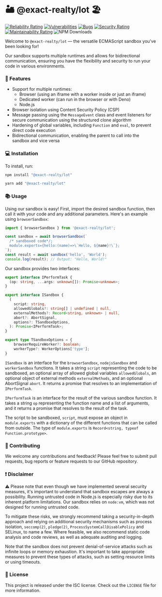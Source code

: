 # 🏜️ @exact-realty/lot 🏖️

 [![Reliability Rating](https://sonarcloud.io/api/project_badges/measure?project=Exact-Realty_ecmascript-sandbox&metric=reliability_rating)](https://sonarcloud.io/summary/new_code?id=Exact-Realty_ecmascript-sandbox)
 [![Vulnerabilities](https://sonarcloud.io/api/project_badges/measure?project=Exact-Realty_ecmascript-sandbox&metric=vulnerabilities)](https://sonarcloud.io/summary/new_code?id=Exact-Realty_ecmascript-sandbox)
 [![Bugs](https://sonarcloud.io/api/project_badges/measure?project=Exact-Realty_ecmascript-sandbox&metric=bugs)](https://sonarcloud.io/summary/new_code?id=Exact-Realty_ecmascript-sandbox)
 [![Security Rating](https://sonarcloud.io/api/project_badges/measure?project=Exact-Realty_ecmascript-sandbox&metric=security_rating)](https://sonarcloud.io/summary/new_code?id=Exact-Realty_ecmascript-sandbox)
 [![Maintainability Rating](https://sonarcloud.io/api/project_badges/measure?project=Exact-Realty_ecmascript-sandbox&metric=sqale_rating)](https://sonarcloud.io/summary/new_code?id=Exact-Realty_ecmascript-sandbox)
 ![NPM Downloads](https://img.shields.io/npm/dw/@exact-realty/lot?style=flat-square)

Welcome to `@exact-realty/lot` — the versatile ECMAScript sandbox
you've been looking for!

Our sandbox supports multiple runtimes and allows for bidirectional
communication, ensuring you have the flexibility and security to run your code
in various environments. 

### 🚀 Features

- Support for multiple runtimes:
    * Browser (using an iframe with a worker inside or just an iframe)
    * Dedicated worker (can run in the browser or with Deno)
    * Node.js
- Browser isolation using Content Security Policy (CSP)
- Message passing using the `MessageEvent` class and event listeners for secure
  communication using the structured clone algorithm
- Hardening of global variables, including `Function` and `eval`, to prevent
  direct code execution
- Bidirectional communication, enabling the parent to call into the sandbox and
  vice versa

### 💻 Installation

To install, run:

```sh
npm install "@exact-realty/lot"
```

```sh
yarn add "@exact-realty/lot"
```

### 📚 Usage

Using our sandbox is easy! First, import the desired sandbox function, then call
it with your code and any additional parameters. Here's an example using
`browserSandbox`:

```js
import { browserSandbox } from '@exact-realty/lot';

const sandbox = await browserSandbox(`
  /* sandboxed code*/;
  module.exports={hello:(name)=>\`Hello, ${name}!\`}; 
`);
const result = await sandbox('hello', 'World');
console.log(result); // Output: "Hello, World!"
```

Our sandbox provides two interfaces:

```typescript
export interface IPerformTask {
  (op: string, ...args: unknown[]): Promise<unknown>;
}

export interface ISandbox {
  (
    script: string,
    allowedGlobals?: string[] | undefined | null,
    externalMethods?: Record<string, unknown> | null,
    abort?: AbortSignal,
    options?: TSandboxOptions,
  ): Promise<IPerformTask>;
}

export type TSandboxOptions = {
	browserRequireWorker?: boolean;
	workerType?: WorkerOptions['type'];
}
```

`ISandbox` is an interface for the `browserSandbox`, `nodejsSandbox` and
`workerSandbox` functions. It takes a string `script` representing the code to
be sandboxed, an optional array of allowed global variables `allowedGlobals`, an
optional object of external methods `externalMethods`, and an optional
AbortSignal `abort`. It returns a promise that resolves to an implementation of
`IPerformTask`.

`IPerformTask` is an interface for the result of the various sandbox function.
It takes a string `op` representing the function name and a list of arguments,
and it returns a promise that resolves to the result of the task.

The script to be sandboxed, `script`, must expose an object in `module.exports`
with a dictionary of the different functions that can be called from outside.
The type of `module.exports` is `Record<string, typeof Function.prototype>`.

### 🤝 Contributing

We welcome any contributions and feedback! Please feel free to submit pull
requests, bug reports or feature requests to our GitHub repository.

### ❗️ Disclaimer

⚠️ Please note that even though we have implemented several security measures,
it's important to understand that sandbox escapes are always a possibility.
Running untrusted code in Node.js is especially risky due to its inherent
platform limitations. Our sandbox relies on `node:vm`, which was not designed
for running untrusted code.

To mitigate these risks, we strongly recommend taking a security-in-depth
approach and relying on additional security mechanisms such as process
isolation, `seccomp(2)`, `pledge(2)`, `ProcessSystemCallDisablePolicy` and
SELinux, to name a few. Where feasible, we also recommend static code analysis
and code reviews, as well as adequate auditing and logging.

Note that the sandbox does not prevent denial-of-service attacks such as
infinite loops or memory exhaustion. It's important to take appropriate measures
to prevent these types of attacks, such as setting resource limits or using
timeouts.

### 📜 License

This project is released under the ISC license. Check out the `LICENSE` file for
more information.
